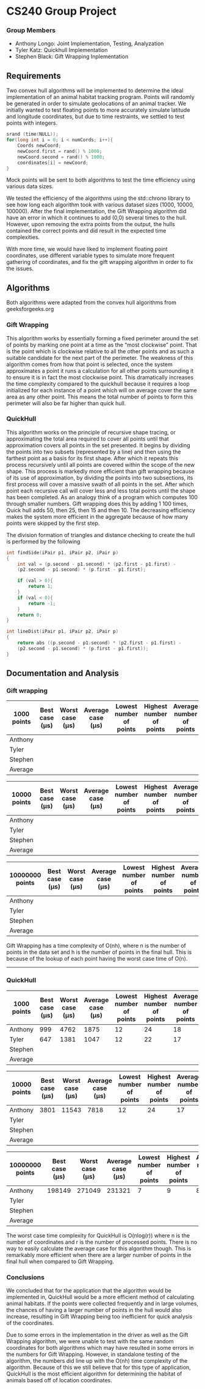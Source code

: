 # CS240 Group Project

### Group Members
- Anthony Longo: Joint Implementation, Testing, Analyzation
- Tyler Katz: Quickhull Implementation
- Stephen Black: Gift Wrapping Inplementation

## Requirements
Two convex hull algorithms will be implemented to determine the ideal implementation of an animal habitat tracking program. Points will randomly be generated in order to simulate geolocations of an animal tracker. We initially wanted to test floating points to more accurately simulate latitude and longitude coordinates, but due to time restraints, we settled to test points with integers.
```cpp
srand (time(NULL));
for(long int i = 0; i < numCords; i++){
    Coords newCoord;
    newCoord.first = rand() % 1000;
    newCoord.second = rand() % 1000;
    coordinates[i] = newCoord;
}
```
Mock points will be sent to both algorithms to test the time efficiency using various data sizes.

We tested the efficiency of the algorithms using the std::chrono library to see how long each algorithm took with various dataset sizes (1000, 10000, 100000). After the final implementation, the Gift Wrapping algorithm did have an error in which it continues to add (0,0) several times to the hull. However, upon removing the extra points from the output, the hulls contained the correct points and did result in the expected time complexities.

With more time, we would have liked to implement floating point coordinates, use different variable types to simulate more frequent gathering of coordinates, and fix the gift wrapping algorithm in order to fix the issues.

## Algorithms

Both algorithms were adapted from the convex hull algorithms from geeksforgeeks.org

### Gift Wrapping
This algorithm works by essentially forming a fixed perimeter around the set of points by marking one point at a time as the “most clockwise” point. That is the point which is clockwise relative to all the other points and as such a suitable candidate for the next part of the perimeter. The weakness of this algorithm comes from how that point is selected, once the system approximates a point it runs a calculation for all other points surrounding it to ensure it is in fact the most clockwise point. This dramatically increases the time complexity compared to the quickhull because it requires a loop initialized for each instance of a point which will on average cover the same area as any other point. This means the total number of points to form this perimeter will also be far higher than quick hull.

### QuickHull
This algorithm works on the principle of recursive shape tracing, or approximating the total area required to cover all points until that approximation covers all points in the set presented. It begins by dividing the points into two subsets (represented by a line) and then using the farthest point as a basis for its first shape. After which it repeats this process recursively until all points are covered within the scope of the new shape. This process is markedly more efficient than gift wrapping because of its use of approximation, by dividing the points into two subsections, its first process will cover a massive swath of all points in the set. After which point each recursive call will cover less and less total points until the shape has been completed. As an analogy think of a program which computes 100 through smaller numbers. Gift wrapping does this by adding 1 100 times, Quick hull adds 50, then 25, then 15 and then 10. The decreasing efficiency makes the system more efficient in the aggregate because of how many points were skipped by the first step.

The division formation of triangles and distance checking to create the hull is performed by the following

```cpp
int findSide(iPair p1, iPair p2, iPair p)
{
    int val = (p.second - p1.second) * (p2.first - p1.first) -
    (p2.second - p1.second) * (p.first - p1.first);

    if (val > 0){
        return 1;
    }
    if (val < 0){
        return -1;
    }
    return 0;
}

int lineDist(iPair p1, iPair p2, iPair p)
{
    return abs ((p.second - p1.second) * (p2.first - p1.first) -
    (p2.second - p1.second) * (p.first - p1.first));
}
```


## Documentation and Analysis

### Gift wrapping
| 1000 points | Best case (μs) | Worst case (μs) | Average case  (μs) | Lowest number of points | Highest number of points | Average number of points |
|-------------|----------------|-----------------|--------------------|-------------------------|--------------------------|--------------------------|
| Anthony |  |  |  |  |  |  |
| Tyler |  |  |  |  |  |  |
| Stephen |  |  |  |  |  |  |
| Average |  |  |  |  |  |  |


| 10000 points | Best case (μs) | Worst case (μs) | Average case  (μs) | Lowest number of points | Highest number of points | Average number of points |
|-------------|----------------|-----------------|--------------------|-------------------------|--------------------------|--------------------------|
| Anthony |  |  |  |  |  |  |
| Tyler |  |  |  |  |  |  |
| Stephen |  |  |  |  |  |  |
| Average |  |  |  |  |  |  |

| 10000000 points | Best case (μs) | Worst case (μs) | Average case  (μs) | Lowest number of points | Highest number of points | Average number of points |
|-------------|----------------|-----------------|--------------------|-------------------------|--------------------------|--------------------------|
| Anthony |  |  |  |  |  |  |
| Tyler |  |  |  |  |  |  |
| Stephen |  |  |  |  |  |  |
| Average |  |  |  |  |  |  |

Gift Wrapping has a time complexity of O(nh), where n is the number of points in the data set and h is the number of points in the final hull. This is because of the lookup of each point having the worst case time of O(n).

---
### QuickHull

| 1000 points | Best case (μs) | Worst case (μs) | Average case  (μs) | Lowest number of points | Highest number of points | Average number of points |
|-------------|----------------|-----------------|--------------------|-------------------------|--------------------------|--------------------------|
| Anthony | 999 | 4762 | 1875 | 12 | 24 | 18 |
| Tyler | 647 | 1381 | 1047 | 12 | 22 | 17 |
| Stephen |  |  |  |  |  |  |
| Average |  |  |  |  |  |  |


| 10000 points | Best case (μs) | Worst case (μs) | Average case  (μs) | Lowest number of points | Highest number of points | Average number of points |
|-------------|----------------|-----------------|--------------------|-------------------------|--------------------------|--------------------------|
| Anthony | 3801 | 11543 | 7818 | 12 | 24 | 17 |
| Tyler |  |  |  |  |  |  |
| Stephen |  |  |  |  |  |  |
| Average |  |  |  |  |  |  |

| 10000000 points | Best case (μs) | Worst case (μs) | Average case  (μs) | Lowest number of points | Highest number of points | Average number of points |
|-------------|----------------|-----------------|--------------------|-------------------------|--------------------------|--------------------------|
| Anthony | 198149 | 271049 | 231321 | 7 | 9 | 8 |
| Tyler |  |  |  |  |  |  |
| Stephen |  |  |  |  |  |  |
| Average |  |  |  |  |  |  |

The worst case time complexity for QuickHull is O(nlog(r)) where n is the number of coordinates and r is the number of processed points. There is no way to easily calculate the average case for this algorithm though. This is remarkably more efficient when there are a larger number of points in the final hull when compared to Gift Wrapping.

### Conclusions

We concluded that for the application that the algorithm would be implemented in, QuickHull would be a more efficient method of calculating animal habitats. If the points were collected frequently and in large volumes, the chances of having a larger number of points in the hull would also increase, resulting in Gift Wrapping being too inefficient for quick analysis of the coordinates.

Due to some errors in the implementation in the driver as well as the Gift Wrapping algorithm, we were unable to test with the same random coordinates for both algorithms which may have resulted in some errors in the numbers for Gift Wrapping. However, in standalone testing of the algorithm, the numbers did line up with the O(nh) time complexity of the algorithm. Because of this we still believe that for this type of application, QuickHull is the most efficient algorithm for determining the habitat of animals based off of location coordinates.
